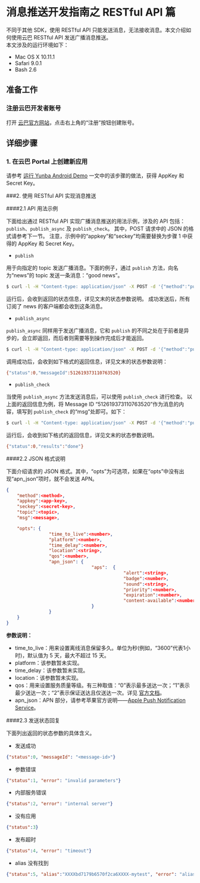 # 消息推送开发指南之 RESTful API 篇

不同于其他 SDK，使用 RESTful API 只能发送消息，无法接收消息。本文介绍如何使用云巴 RESTful API 发送广播消息推送。
<br>
本文涉及的运行环境如下：

* Mac OS X 10.11.1
* Safari 9.0.1
* Bash 2.6

## 准备工作

### 注册云巴开发者账号
打开 [云巴官方网站](http://yunba.io "云巴官方网站")，点击右上角的“注册”按钮创建账号。  

## 详细步骤

### 1. 在云巴 Portal 上创建新应用
请参考 [运行 Yunba Android Demo](https://github.com/yunba/docs/blob/master/quickstart/demo/Demo_Android.md) 
一文中的该步骤的做法，获得 AppKey 和 Secret Key。

###2. 使用 RESTful API 实现消息推送

####2.1 API 用法示例

下面给出通过 RESTful API 实现广播消息推送的用法示例，涉及的 API 包括：`publish`、`publish_async` 及 `publish_check`。
其中，POST 请求中的 JSON 的格式请参考下一节。
注意，示例中的“appkey”和“seckey”均需要替换为步骤 1 中获得的 AppKey 和 Secret Key。


* `publish`

用于向指定的 topic 发送广播消息。下面的例子，通过 `publish` 方法，向名为“news”的 topic 发送一条消息：“good news”。

```bash
$ curl -l -H "Content-type: application/json" -X POST -d '{"method":"publish", "appkey":"XXXXXXXXXXXXXXXXXXXXXXX", "seckey":"sec-XXXXXXXXXXXXXXXXXXXXXXXXXXXXX", "topic":"news", "msg":"good news"}' http://rest.yunba.io:8080
```

运行后，会收到返回的状态信息，详见文末的状态参数说明。
成功发送后，所有订阅了 news 的客户端都会收到这条消息。

* `publish_async`

`publish_async` 同样用于发送广播消息，它和 `publish` 的不同之处在于前者是异步的，会立即返回，而后者则需要等到操作完成后才能返回。

```bash
$ curl -l -H "Content-type: application/json" -X POST -d '{"method":"publish_async", "appkey":"XXXXXXXXXXXXXXXXXXXXXXX", "seckey":"sec-XXXXXXXXXXXXXXXXXXXXXXXXXXXXX", "topic":"news", "msg":"good news"}' http://rest.yunba.io:8080
```

调用成功后，会收到如下格式的返回信息，详见文末的状态参数说明：
```bash
{"status":0,"messageId":512619373110763520}
```

* `publish_check`

当使用 `publish_async` 方法发送消息后，可以使用 `publish_check` 进行检查。
以上面的返回信息为例，将 Message ID “512619373110763520”作为消息的内容，填写到 `publish_check` 的“msg”处即可。如下：

```bash
$ curl -l -H "Content-type: application/json" -X POST -d '{"method":"publish_check", "appkey":"XXXXXXXXXXXXXXXXXXXXXXX", "seckey":"sec-XXXXXXXXXXXXXXXXXXXXXXXXXXXXX", "topic":"news", "msg":"512619373110763520"}' http://rest.yunba.io:8080
```

运行后，会收到如下格式的返回信息，详见文末的状态参数说明。
```bash
{"status":0,"results":"done"}
```

####2.2 JSON 格式说明


下面介绍请求的 JSON 格式。其中，“opts”为可选项，如果在“opts”中没有出现“apn_json”项时，就不会发送 APN。

```json
{
	"method":<method>, 
	"appkey":<app-key>, 
	"seckey":<secret-key>, 
	"topic":<topic>, 
	"msg":<message>,

	"opts":	{
				"time_to_live":<number>,
				"platform":<number>,
				"time_delay":<number>,
				"location":<string>,
				"qos":<number>,
				"apn_json":	{
								"aps":	{
											"alert":<string>,
											"badge":<number>,
											"sound":<string>,
											"priority":<number>,
											"expiration":<number>,
											"content-available":<number>
								}
				}
	}
}
```


**参数说明：**
* time_to_live：用来设置离线消息保留多久。单位为秒(例如，“3600”代表1小时)，默认值为 5 天，最大不超过 15 天。
* platform：该参数暂未实现。
* time_delay：该参数暂未实现。
* location：该参数暂未实现。
* qos：用来设置服务质量等级。有三种取值：“0”表示最多送达一次；“1”表示最少送达一次；“2”表示保证送达且仅送达一次。详见 [官方文档](http://docs.oasis-open.org/mqtt/mqtt/v3.1.1/os/mqtt-v3.1.1-os.html#_Toc398718099)。
* apn_json：APN 部分，请参考苹果官方说明——[Apple Push Notification Service](https://developer.apple.com/library/ios/documentation/NetworkingInternet/Conceptual/RemoteNotificationsPG/Chapters/ApplePushService.html#//apple_ref/doc/uid/TP40008194-CH100-SW12 "A")。



####2.3 发送状态回复

下面列出返回的状态参数的具体含义。

* 发送成功

```json
{"status":0, "messageId": "<message-id>"}
```

* 参数错误

```json
{"status":1, "error": "invalid parameters"}
```

* 内部服务错误

```json
{"status":2, "error": "internal server"}
```

* 没有应用

```json
{"status":3}
```

* 发布超时

```json
{"status":4, "error": "timeout"}
```

 * alias 没有找到
 
```json
{"status":5, "alias":"XXXXbd7179b6570f2ca6XXXX-mytest", "error": "alias not found"}
```
